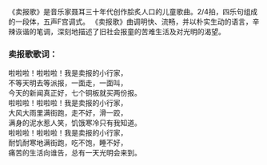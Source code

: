

《卖报歌》是音乐家聂耳三十年代创作脍炙人口的儿童歌曲。2/4拍，四乐句组成的一段体，五声F宫调式。
《卖报歌》曲调明快、流畅，并以朴实生动的语言，辛辣诙谐的笔调，深刻地描述了旧社会报童的苦难生活及对光明的渴望。

### 卖报歌歌词：

啦啦啦！啦啦啦！我是卖报的小行家，  
不等天明去等派报，一面走，一面叫，  
今天的新闻真正好，七个铜板就买两份报。  
啦啦啦！啦啦啦！我是卖报的小行家，  
大风大雨里满街跑，走不好，滑一跤，  
满身的泥水惹人笑，饥饿寒冷只有我知道。  
啦啦啦！啦啦啦！我是卖报的小行家，  
耐饥耐寒地满街跑，吃不饱，睡不好，  
痛苦的生活向谁告，总有一天光明会来到。  

